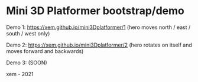 Mini 3D Platformer bootstrap/demo
===

Demo 1: https://xem.github.io/mini3Dplatformer/1 (hero moves north / east / south / west only)

Demo 2: https://xem.github.io/mini3Dplatformer/2 (hero rotates on itself and moves forward and backwards)

Demo 3: (SOON)

xem - 2021

